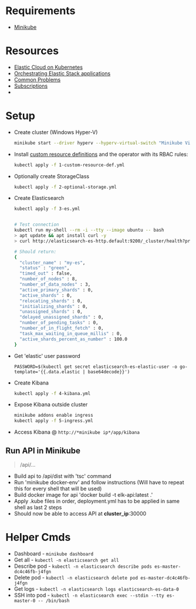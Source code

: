 # Requirements 

* [Minikube](https://minikube.sigs.k8s.io/docs/start/)

# Resources

* [Elastic Cloud on Kubernetes](https://www.elastic.co/guide/en/cloud-on-k8s/1.2/k8s-deploy-eck.html)
* [Orchestrating Elastic Stack applications](https://www.elastic.co/guide/en/cloud-on-k8s/1.2/k8s-orchestrating-elastic-stack-applications.html)
* [Common Problems](https://www.elastic.co/guide/en/cloud-on-k8s/1.2/k8s-common-problems.html)
* [Subscriptions](https://www.elastic.co/subscriptions)
* 

# Setup

* Create cluster (Windows Hyper-V)
  ```sh
  minikube start --driver hyperv --hyperv-virtual-switch "Minikube Virtual Switch" --memory "16g" --cpus 6 --disk-size "100g"
  ```
* Install [custom resource definitions](https://download.elastic.co/downloads/eck/1.2.1/all-in-one.yaml) and the operator with its RBAC rules:
  ```sh
  kubectl apply -f 1-custom-resource-def.yml
  ```
* Optionally create StorageClass
  ```sh
  kubectl apply -f 2-optional-storage.yml
  ```
* Create Elasticsearch
  ```sh
  kubectl apply -f 3-es.yml

  
  # Test connection
  kubectl run my-shell --rm -i --tty --image ubuntu -- bash
  > apt update && apt install curl -y
  > curl http://elasticsearch-es-http.default:9200/_cluster/health?pretty

  # Should return:
  {
    "cluster_name" : "my-es",
    "status" : "green",
    "timed_out" : false,
    "number_of_nodes" : 8,
    "number_of_data_nodes" : 3,
    "active_primary_shards" : 0,
    "active_shards" : 0,
    "relocating_shards" : 0,
    "initializing_shards" : 0,
    "unassigned_shards" : 0,
    "delayed_unassigned_shards" : 0,
    "number_of_pending_tasks" : 0,
    "number_of_in_flight_fetch" : 0,
    "task_max_waiting_in_queue_millis" : 0,
    "active_shards_percent_as_number" : 100.0
  }
  ```
* Get 'elastic' user password
  ```
  PASSWORD=$(kubectl get secret elasticsearch-es-elastic-user -o go-template='{{.data.elastic | base64decode}}')
  ```
* Create Kibana
  ```sh
  kubectl apply -f 4-kibana.yml
  ```
* Expose Kibana outside cluster
  ```sh
  minikube addons enable ingress
  kubectl apply -f 5-ingress.yml
  ```
* Access Kibana @ `http://*minikube ip*/app/kibana` 

## Run API in Minikube

> /api/...

* Build api to /api/dist with 'tsc' command
* Run 'minikube docker-env' and follow instructions (Will have to repeat this for every shell that will be used)
* Build docker image for api 'docker build -t elk-api:latest .'
* Apply .kube files in order, deployment.yml has to be applied in same shell as last 2 steps
* Should now be able to access API at **cluster_ip**:30000

# Helper Cmds

* Dashboard - `minikube dashboard`
* Get all - `kubectl -n elasticsearch get all`
* Describe pod - `kubectl -n elasticsearch describe pods es-master-dc4c46fb-j4fgn`
* Delete pod - `kubectl -n elasticsearch delete pod es-master-dc4c46fb-j4fgn`
* Get logs - `kubectl -n elasticsearch logs elasticsearch-es-data-0`
* SSH into pod - `kubectl -n elasticsearch exec --stdin --tty es-master-0 -- /bin/bash`
